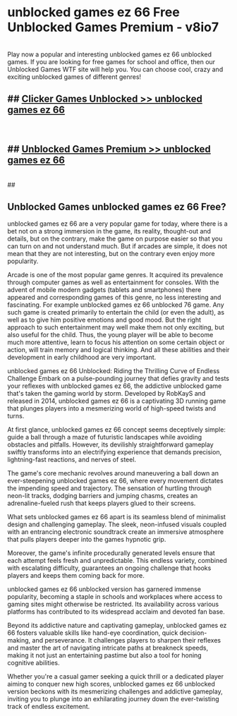 # unblocked games ez 66  Free Unblocked Games Premium - v8io7 <br>
<br>
Play now a popular and interesting unblocked games ez 66 unblocked games. If you are looking for free games for school and office, then our Unblocked Games WTF site will help you. You can choose cool, crazy and exciting unblocked games of different genres!


## ##  [Clicker Games Unblocked >> unblocked games ez 66](http://freeplayer.one?title=unblocked_games_ez_66&ref=UGames)
  <br>

##  ## [Unblocked Games Premium >> unblocked games ez 66](http://freeplayer.one?title=unblocked_games_ez_66&ref=UGames)
  <br>
  ##



## Unblocked Games unblocked games ez 66 Free?

unblocked games ez 66 are a very popular game for today, where there is a bet not on a strong immersion in the game, its reality, thought-out and details, but on the contrary, make the game on purpose easier so that you can turn on and not understand much. But if arcades are simple, it does not mean that they are not interesting, but on the contrary even enjoy more popularity.

Arcade is one of the most popular game genres. It acquired its prevalence through computer games as well as entertainment for consoles. With the advent of mobile modern gadgets (tablets and smartphones) there appeared and corresponding games of this genre, no less interesting and fascinating. For example unblocked games ez 66 unblocked 76 game. Any such game is created primarily to entertain the child (or even the adult), as well as to give him positive emotions and good mood. But the right approach to such entertainment may well make them not only exciting, but also useful for the child. Thus, the young player will be able to become much more attentive, learn to focus his attention on some certain object or action, will train memory and logical thinking. And all these abilities and their development in early childhood are very important.

unblocked games ez 66 Unblocked: Riding the Thrilling Curve of Endless Challenge
Embark on a pulse-pounding journey that defies gravity and tests your reflexes with unblocked games ez 66, the addictive unblocked game that's taken the gaming world by storm. Developed by RobKayS and released in 2014, unblocked games ez 66 is a captivating 3D running game that plunges players into a mesmerizing world of high-speed twists and turns.

At first glance, unblocked games ez 66 concept seems deceptively simple: guide a ball through a maze of futuristic landscapes while avoiding obstacles and pitfalls. However, its devilishly straightforward gameplay swiftly transforms into an electrifying experience that demands precision, lightning-fast reactions, and nerves of steel.

The game's core mechanic revolves around maneuvering a ball down an ever-steepening unblocked games ez 66, where every movement dictates the impending speed and trajectory. The sensation of hurtling through neon-lit tracks, dodging barriers and jumping chasms, creates an adrenaline-fueled rush that keeps players glued to their screens.

What sets unblocked games ez 66 apart is its seamless blend of minimalist design and challenging gameplay. The sleek, neon-infused visuals coupled with an entrancing electronic soundtrack create an immersive atmosphere that pulls players deeper into the games hypnotic grip.

Moreover, the game's infinite procedurally generated levels ensure that each attempt feels fresh and unpredictable. This endless variety, combined with escalating difficulty, guarantees an ongoing challenge that hooks players and keeps them coming back for more.

unblocked games ez 66 unblocked version has garnered immense popularity, becoming a staple in schools and workplaces where access to gaming sites might otherwise be restricted. Its availability across various platforms has contributed to its widespread acclaim and devoted fan base.

Beyond its addictive nature and captivating gameplay, unblocked games ez 66 fosters valuable skills like hand-eye coordination, quick decision-making, and perseverance. It challenges players to sharpen their reflexes and master the art of navigating intricate paths at breakneck speeds, making it not just an entertaining pastime but also a tool for honing cognitive abilities.

Whether you're a casual gamer seeking a quick thrill or a dedicated player aiming to conquer new high scores, unblocked games ez 66 unblocked version beckons with its mesmerizing challenges and addictive gameplay, inviting you to plunge into an exhilarating journey down the ever-twisting track of endless excitement.
